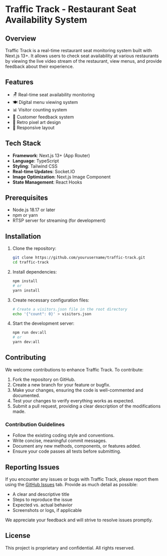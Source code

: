 # Traffic Track - Restaurant Seat Availability System

## Overview

Traffic Track is a real-time restaurant seat monitoring system built with Next.js 13+. It allows users to check seat availability at various restaurants by viewing the live video stream of the restaurant, view menus, and provide feedback about their experience.

## Features

-   🪑 Real-time seat availability monitoring
-   🍽️ Digital menu viewing system
-   📊 Visitor counting system
-   💬 Customer feedback system
-   🎨 Retro pixel art design
-   📱 Responsive layout

## Tech Stack

-   **Framework**: Next.js 13+ (App Router)
-   **Language**: TypeScript
-   **Styling**: Tailwind CSS
-   **Real-time Updates**: Socket.IO
-   **Image Optimization**: Next.js Image Component
-   **State Management**: React Hooks

## Prerequisites

-   Node.js 18.17 or later
-   npm or yarn
-   RTSP server for streaming (for development)

## Installation

1. Clone the repository:

    ```bash
    git clone https://github.com/yourusername/traffic-track.git
    cd traffic-track
    ```

2. Install dependencies:

    ```bash
    npm install
    # or
    yarn install
    ```

3. Create necessary configuration files:

    ```bash
    # Create a visitors.json file in the root directory
    echo '{"count": 0}' > visitors.json
    ```

4. Start the development server:

    ```bash
    npm run dev:all
    # or
    yarn dev:all
    ```

## Contributing

We welcome contributions to enhance Traffic Track. To contribute:

1. Fork the repository on GitHub.
2. Create a new branch for your feature or bugfix.
3. Make your changes, ensuring the code is well-commented and documented.
4. Test your changes to verify everything works as expected.
5. Submit a pull request, providing a clear description of the modifications made.

### Contribution Guidelines

-   Follow the existing coding style and conventions.
-   Write concise, meaningful commit messages.
-   Document any new methods, components, or features added.
-   Ensure your code passes all tests before submitting.

## Reporting Issues

If you encounter any issues or bugs with Traffic Track, please report them using the [GitHub Issues](https://github.com/yourusername/traffic-track/issues) tab. Provide as much detail as possible:

-   A clear and descriptive title
-   Steps to reproduce the issue
-   Expected vs. actual behavior
-   Screenshots or logs, if applicable

We appreciate your feedback and will strive to resolve issues promptly.

## License

This project is proprietary and confidential. All rights reserved.
